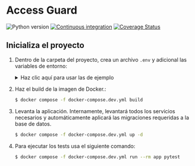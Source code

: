 # Access Guard
![Python version](https://img.shields.io/badge/Python-3.12-blue?style=flat-square)
[![Continuous integration](https://img.shields.io/github/actions/workflow/status/xgabrielmorales/None/access_guard-ci.yml?style=flat-square&branch=main)](https://github.com/xgabrielmorales/None/actions?query=branch:main)
[![Coverage Status](https://img.shields.io/coverallsCoverage/github/xgabrielmorales/None?branch=main&style=flat-square)](https://coveralls.io/github/xgabrielmorales/None)

## Inicializa el proyecto

1. Dentro de la carpeta del proyecto, crea un archivo `.env` y adicional las variables de entorno:
    <details>
    <summary>Haz clic aquí para usar las de ejemplo</summary>

    ```bash
    # Base
    # ==============================================================================
    SECRET_KEY=3RWM3zT68QEaOacQiYmSVzNyOHnJMpqVQi8mS2zN

    # Postgres DB
    # ==============================================================================
    POSTGRES_HOST=postgres-db
    POSTGRES_DB=example-db-db
    POSTGRES_USER=example-user-db
    POSTGRES_PASSWORD=example-password-db
    ```

    </details>

2. Haz el build de la imagen de Docker.:
   ```bash
   $ docker compose -f docker-compose.dev.yml build
   ```
3. Levanta la aplicación. Internamente, levantará todos los servicios necesarios y automáticamente aplicará las migraciones requeridas a la base de datos.
   ```bash
   $ docker compose -f docker-compose.dev.yml up -d
   ```
4. Para ejecutar los tests usa el siguiente comando:
   ```bash
   $ docker compose -f docker-compose.dev.yml run --rm app pytest
   ```
